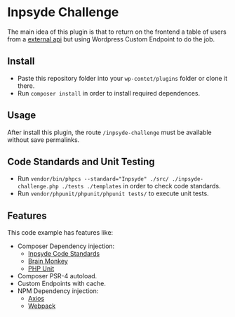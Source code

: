 # Inpsyde Challenge
The main idea of this plugin is that to return on the frontend a table of users from a [external api](https://jsonplaceholder.typicode.com/) but using Wordpress Custom Endpoint to do the job.

## Install
- Paste this repository folder into your `wp-contet/plugins` folder or clone it there.
- Run `composer install` in order to install required dependences.

## Usage
After install this plugin, the route `/inpsyde-challenge` must be available without save permalinks.

## Code Standards and Unit Testing
- Run `vendor/bin/phpcs --standard="Inpsyde" ./src/ ./inpsyde-challenge.php ./tests ./templates` in order to check code standards.
- Run `vendor/phpunit/phpunit/phpunit tests/` to execute unit tests.

## Features
This code example has features like:
- Composer Dependency injection:
    - [Inpsyde Code Standards](https://github.com/inpsyde/php-coding-standards)
    - [Brain Monkey](https://giuseppe-mazzapica.gitbook.io/brain-monkey/)
    - [PHP Unit](https://phpunit.de/)
- Composer PSR-4 autoload.
- Custom Endpoints with cache.
- NPM Dependency injection:
    - [Axios](https://axios-http.com/)
    - [Webpack](https://webpack.js.org/)

